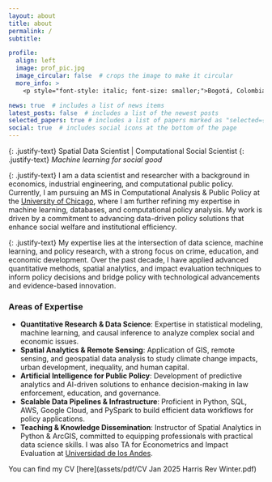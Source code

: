 ```yaml
---
layout: about
title: about
permalink: /
subtitle: 

profile:
  align: left
  image: prof_pic.jpg
  image_circular: false  # crops the image to make it circular
  more_info: >
    <p style="font-style: italic; font-size: smaller;">Bogotá, Colombia</p>

news: true  # includes a list of news items
latest_posts: false  # includes a list of the newest posts
selected_papers: true # includes a list of papers marked as "selected={true}"
social: true  # includes social icons at the bottom of the page
---
```

{: .justify-text}
Spatial Data Scientist | Computational Social Scientist
{: .justify-text}
*Machine learning for social good*

{: .justify-text}
I am a data scientist and researcher with a background in economics, industrial engineering, and computational public policy. Currently, I am pursuing an MS in Computational Analysis & Public Policy at the [University of Chicago](https://capp.uchicago.edu/), where I am further refining my expertise in machine learning, databases, and computational policy analysis. My work is driven by a commitment to advancing data-driven policy solutions that enhance social welfare and institutional efficiency.

{: .justify-text}
My expertise lies at the intersection of data science, machine learning, and policy research, with a strong focus on crime, education, and economic development. Over the past decade, I have applied advanced quantitative methods, spatial analytics, and impact evaluation techniques to inform policy decisions and bridge policy with technological advancements and evidence-based innovation.

### Areas of Expertise
- **Quantitative Research & Data Science**: Expertise in statistical modeling, machine learning, and causal inference to analyze complex social and economic issues.
- **Spatial Analytics & Remote Sensing**: Application of GIS, remote sensing, and geospatial data analysis to study climate change impacts, urban development, inequality, and human capital.
- **Artificial Intelligence for Public Policy**: Development of predictive analytics and AI-driven solutions to enhance decision-making in law enforcement, education, and governance.
- **Scalable Data Pipelines & Infrastructure**: Proficient in Python, SQL, AWS, Google Cloud, and PySpark to build efficient data workflows for policy applications.
- **Teaching & Knowledge Dissemination**: Instructor of Spatial Analytics in Python & ArcGIS, committed to equipping professionals with practical data science skills. I was also TA for Econometrics and Impact Evaluation at [Universidad de los Andes](https://economia.uniandes.edu.co/).


 You can find my CV [here](assets/pdf/CV Jan 2025 Harris Rev Winter.pdf)